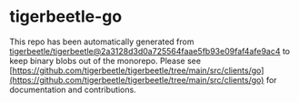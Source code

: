 # tigerbeetle-go
This repo has been automatically generated from [tigerbeetle/tigerbeetle@2a3128d3d0a725564faae5fb93e09faf4afe9ac4](https://github.com/tigerbeetle/tigerbeetle/commit/2a3128d3d0a725564faae5fb93e09faf4afe9ac4) to keep binary blobs out of the monorepo. Please see [https://github.com/tigerbeetle/tigerbeetle/tree/main/src/clients/go](https://github.com/tigerbeetle/tigerbeetle/tree/main/src/clients/go) for documentation and contributions.
